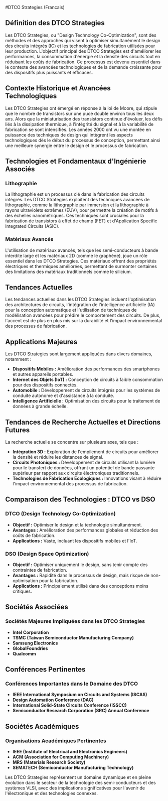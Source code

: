 #DTCO Strategies (Francais)

## Définition des DTCO Strategies

Les DTCO Strategies, ou "Design Technology Co-Optimization", sont des méthodes et des approches qui visent à optimiser simultanément le design des circuits intégrés (IC) et les technologies de fabrication utilisées pour leur production. L'objectif principal des DTCO Strategies est d'améliorer les performances, la consommation d'énergie et la densité des circuits tout en réduisant les coûts de fabrication. Ce processus est devenu essentiel dans le contexte des avancées technologiques et de la demande croissante pour des dispositifs plus puissants et efficaces.

## Contexte Historique et Avancées Technologiques

Les DTCO Strategies ont émergé en réponse à la loi de Moore, qui stipule que le nombre de transistors sur une puce double environ tous les deux ans. Alors que la miniaturisation des transistors continue d'évoluer, les défis liés à la dissipation thermique, à l'intégrité du signal et à la variabilité de fabrication se sont intensifiés. Les années 2000 ont vu une montée en puissance des techniques de design qui intègrent les aspects technologiques dès le début du processus de conception, permettant ainsi une meilleure synergie entre le design et le processus de fabrication.

## Technologies et Fondamentaux d'Ingénierie Associés

### Lithographie

La lithographie est un processus clé dans la fabrication des circuits intégrés. Les DTCO Strategies exploitent des techniques avancées de lithographie, comme la lithographie par immersion et la lithographie à rayons ultraviolets extrêmes (EUV), pour permettre la création de motifs à des échelles nanométriques. Ces techniques sont cruciales pour la fabrication de transistors à effet de champ (FET) et d'Application Specific Integrated Circuits (ASIC).

### Matériaux Avancés

L'utilisation de matériaux avancés, tels que les semi-conducteurs à bande interdite large et les matériaux 2D (comme le graphène), joue un rôle essentiel dans les DTCO Strategies. Ces matériaux offrent des propriétés électriques et thermiques améliorées, permettant de surmonter certaines des limitations des matériaux traditionnels comme le silicium.

## Tendances Actuelles

Les tendances actuelles dans les DTCO Strategies incluent l'optimisation des architectures de circuits, l'intégration de l'intelligence artificielle (IA) pour la conception automatique et l'utilisation de techniques de modélisation avancées pour prédire le comportement des circuits. De plus, l'accent est de plus en plus mis sur la durabilité et l'impact environnemental des processus de fabrication.

## Applications Majeures

Les DTCO Strategies sont largement appliquées dans divers domaines, notamment :

- **Dispositifs Mobiles :** Amélioration des performances des smartphones et autres appareils portables.
- **Internet des Objets (IoT) :** Conception de circuits à faible consommation pour des dispositifs connectés.
- **Automobile :** Développement de circuits intégrés pour les systèmes de conduite autonome et d'assistance à la conduite.
- **Intelligence Artificielle :** Optimisation des circuits pour le traitement de données à grande échelle.

## Tendances de Recherche Actuelles et Directions Futures

La recherche actuelle se concentre sur plusieurs axes, tels que :

- **Intégration 3D :** Exploration de l'empilement de circuits pour améliorer la densité et réduire les distances de signal.
- **Circuits Photoniques :** Développement de circuits utilisant la lumière pour le transfert de données, offrant un potentiel de bande passante supérieur par rapport aux circuits électroniques traditionnels.
- **Technologies de Fabrication Écologiques :** Innovations visant à réduire l'impact environnemental des processus de fabrication.

## Comparaison des Technologies : DTCO vs DSO

### DTCO (Design Technology Co-Optimization)

- **Objectif :** Optimiser le design et la technologie simultanément.
- **Avantages :** Amélioration des performances globales et réduction des coûts de fabrication.
- **Applications :** Vaste, incluant les dispositifs mobiles et l'IoT.

### DSO (Design Space Optimization)

- **Objectif :** Optimiser uniquement le design, sans tenir compte des contraintes de fabrication.
- **Avantages :** Rapidité dans le processus de design, mais risque de non-optimisation pour la fabrication.
- **Applications :** Principalement utilisé dans des conceptions moins critiques.

## Sociétés Associées

### Sociétés Majeures Impliquées dans les DTCO Strategies

- **Intel Corporation**
- **TSMC (Taiwan Semiconductor Manufacturing Company)**
- **Samsung Electronics**
- **GlobalFoundries**
- **Qualcomm**

## Conférences Pertinentes

### Conférences Importantes dans le Domaine des DTCO

- **IEEE International Symposium on Circuits and Systems (ISCAS)**
- **Design Automation Conference (DAC)**
- **International Solid-State Circuits Conference (ISSCC)**
- **Semiconductor Research Corporation (SRC) Annual Conference**

## Sociétés Académiques

### Organisations Académiques Pertinentes

- **IEEE (Institute of Electrical and Electronics Engineers)**
- **ACM (Association for Computing Machinery)**
- **MRS (Materials Research Society)**
- **SEMATECH (Semiconductor Manufacturing Technology)**

Les DTCO Strategies représentent un domaine dynamique et en pleine évolution dans le secteur de la technologie des semi-conducteurs et des systèmes VLSI, avec des implications significatives pour l'avenir de l'électronique et des technologies connexes.